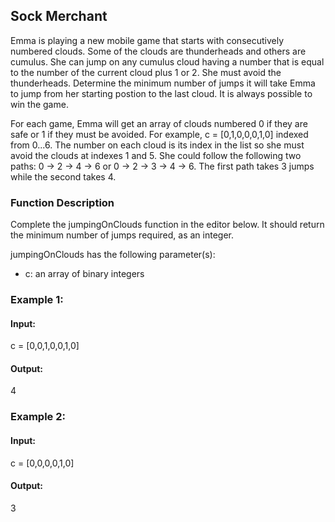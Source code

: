 ## Sock Merchant

Emma is playing a new mobile game that starts with consecutively numbered clouds. Some of the clouds are thunderheads and others are cumulus. She can jump on any cumulus cloud having a number that is equal to the number of the current cloud plus 1 or 2. She must avoid the thunderheads. Determine the minimum number of jumps it will take Emma to jump from her starting postion to the last cloud. It is always possible to win the game.

For each game, Emma will get an array of clouds numbered 0 if they are safe or 1 if they must be avoided. For example, c = [0,1,0,0,0,1,0] indexed from 0...6. The number on each cloud is its index in the list so she must avoid the clouds at indexes 1 and 5. She could follow the following two paths: 0 -> 2 -> 4 -> 6 or 0 -> 2 -> 3 -> 4 -> 6. The first path takes 3 jumps while the second takes 4.

### Function Description

Complete the jumpingOnClouds function in the editor below. It should return the minimum number of jumps required, as an integer.

jumpingOnClouds has the following parameter(s):

- c: an array of binary integers

### Example 1:

#### Input:
c = [0,0,1,0,0,1,0]

#### Output:
4

### Example 2:

#### Input:
c = [0,0,0,0,1,0]

#### Output:
3 
